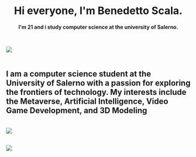 <h1 align="center"> Hi everyone, I'm Benedetto Scala. </h1> 

<b><p align="center"> I'm 21 and i study computer science at the university of Salerno. </p> </b><br>

<a href="https://github.com/benedettoscala">
  <img align="center" src="https://github-readme-stats.vercel.app/api?username=benedettoscala&theme=synthwave&show_icons=true)" />
</a>
<br>
  <br>
  <h2> I am a computer science student at the University of Salerno with a passion for exploring the frontiers of technology. My interests include the Metaverse, Artificial Intelligence, Video Game Development, and 3D Modeling </h2>
  <br>

<a href="https://github.com/benedettoscala?tab=repositories">
 <img align= "center" src="https://github-readme-stats.vercel.app/api/top-langs/?username=benedettoscala&hide=html,TypeScript,CSS,C++,PowerShell,CMake,Swift,batchfile&layout=compact&theme=synthwave"/>
  </a>
  <br>
  <br>
  
 ![](https://komarev.com/ghpvc/?username=benedettoscala&color=brightgreen)
 
 <br>
 <br>

 
